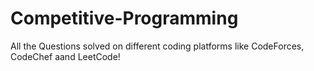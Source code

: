 # Competitive-Programming
All the Questions solved on different coding platforms like CodeForces, CodeChef aand LeetCode!
